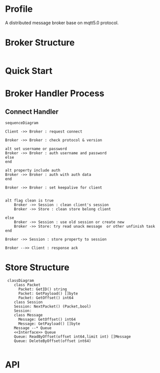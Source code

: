 # Profile

A distributed message broker base on mqtt5.0 protocol.

# Broker Structure

```mermaid

```
# Quick Start

# Broker Handler Process

## Connect Handler

```mermaid
sequenceDiagram

Client ->> Broker : request connect

Broker ->> Broker : check protocol & version 

alt set username or password 
Broker ->> Broker : auth username and password
else
end

alt property include auth
Broker ->> Broker : auth with auth data
end

Broker ->> Broker : set keepalive for client


alt flag clean is true 
    Broker ->> Session : clean client's session
    Broker ->> Store : clean store belong client
   
else
    Broker ->> Session : use old session or create new
    Broker ->> Store: try read unack message  or other unfinish task  
end

Broker ->> Session : store property to session

Broker -->> Client : response ack

```

# Store Structure
```mermaid
 classDiagram
    class Packet
      Packet: GetID() string
      Packet: GetPayload() []byte
      Packet: GetOffset() int64
    class Session
    Session: NextPacket() (Packet,bool)
    Session: 
    class Message
      Message: GetOffset() int64
      Message: GetPayload() []byte
    Message --* Queue
    <<Interface>> Queue
    Queue: ReadByOffset(offset int64,limit int) []Message
    Queue: DeleteByOffset(offset int64)
 
```


# API

